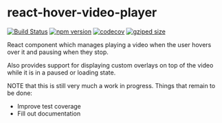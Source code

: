 # react-hover-video-player

[![Build Status](https://travis-ci.org/Gyanreyer/react-hover-video-player.svg?branch=master)](https://travis-ci.org/Gyanreyer/react-hover-video-player)
[![npm version](https://badge.fury.io/js/react-hover-video-player.svg)](https://badge.fury.io/js/react-hover-video-player)
[![codecov](https://codecov.io/gh/Gyanreyer/react-hover-video-player/branch/master/graph/badge.svg)](https://codecov.io/gh/Gyanreyer/react-hover-video-player)
[![gziped size](https://img.shields.io/bundlephobia/minzip/react-hover-video-player?label=gzipped%20size)](https://bundlephobia.com/result?p=react-hover-video-player)

React component which manages playing a video when the user hovers over it and pausing when they stop.

Also provides support for displaying custom overlays on top of the video while it is in a paused or loading state.

NOTE that this is still very much a work in progress. Things that remain to be done:

- Improve test coverage
- Fill out documentation
